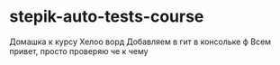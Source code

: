# stepik-auto-tests-course
Домашка к курсу
Хелоо ворд
Добавляем в гит в консольке ф
Всем привет, просто проверяю че к чему
